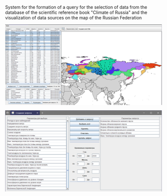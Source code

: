 System for the formation of a query for the selection of data from the database of the scientific reference book "Climate of Russia" and the visualization of data sources on the map of the Russian Federation

![app screenshot](https://github.com/whoamitut/meteogis/blob/master/MainWindow.png) 

![app screenshot](https://github.com/whoamitut/meteogis/blob/master/CreateRequest.png) 
